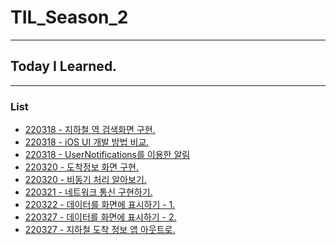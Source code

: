 # TIL_Season_2
- - -
## Today I Learned.
- - -
### List
- [220318 - 지하철 역 검색화면 구현.](https://www.notion.so/morgan-kang/3-2-07dabbf39f5c4347b4c15a08d6b64368)
- [220318 - iOS UI 개발 방법 비교.](https://www.notion.so/morgan-kang/iOS-UI-0563d87bb87646e3953c99f3152f99a3)
- [220318 - UserNotifications를 이용한 알림](https://www.notion.so/morgan-kang/UserNotifications-5a3c188ab6904c95857ade4423518e5a)
- [220320 - 도착정보 화면 구현.](https://www.notion.so/morgan-kang/3-3-401b51073500498db68550d2fdd82a9c)
- [220320 - 비동기 처리 알아보기.](https://www.notion.so/morgan-kang/3-4-d1cebfe48a254455b43a032027015f43)
- [220321 - 네트워크 통신 구현하기.](https://www.notion.so/morgan-kang/3-5-a2f4b78bb21d450eadf540d0f0cf687f)
- [220322 - 데이터를 화면에 표시하기 - 1.](https://www.notion.so/morgan-kang/3-6-1-ee1e8553dc5a484aae27adf801c57a52)
- [220327 - 데이터를 화면에 표시하기 - 2.](https://www.notion.so/morgan-kang/3-7-2-c754fa446f6d4252a3997e832ef043ea)
- [220327 - 지하철 도착 정보 앱 아웃트로.](https://www.notion.so/morgan-kang/3-8-49e837900a754eb69a4f63a73239e14d)
